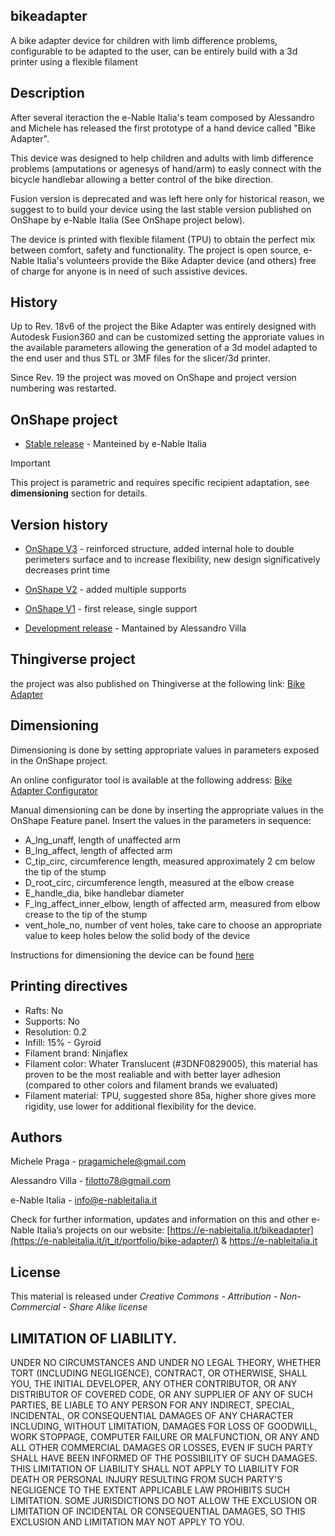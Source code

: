 ## bikeadapter

A bike adapter device for children with limb difference problems, configurable to be adapted to the user, can be entirely build with a 3d printer using a flexible filament

## Description

After several iteraction the e-Nable Italia's team composed by Alessandro and Michele has released the first prototype of a hand device called "Bike Adapter".

This device was designed to help children and adults with limb difference problems (amputations or agenesys of hand/arm) to easly connect with the bicycle handlebar allowing a better control of the bike direction.

Fusion version is deprecated and was left here only for historical reason, we suggest to to build your device using the last stable version published on OnShape by e-Nable Italia (See OnShape project below).

The device is printed with flexible filament (TPU) to obtain the perfect mix between comfort, safety and functionality.
The project is open source, e-Nable Italia's volunteers provide the Bike Adapter device (and others) free of charge for anyone is in need of such assistive devices.

## History

Up to Rev. 18v6 of the project the Bike Adapter was entirely designed with Autodesk Fusion360 and can be customized setting the approriate values in the available parameters allowing the generation of a 3d model adapted to the end user and thus STL or 3MF files for the slicer/3d printer.

Since Rev. 19 the project was moved on OnShape and project version numbering was restarted.

## OnShape project

* [Stable release](https://cad.onshape.com/documents/ca8363f0e231780e668e998b/w/a26bb6ec5623c8082f0c169f/e/3e5b5222f11b40dd3fc85b5d) - Manteined by e-Nable Italia

> [!IMPORTANT]
> This project is parametric and requires specific recipient adaptation, see **dimensioning** section for details.


## Version history

* [OnShape V3](https://cad.onshape.com/documents/ca8363f0e231780e668e998b/w/a26bb6ec5623c8082f0c169f/e/3e5b5222f11b40dd3fc85b5d) - reinforced structure, added internal hole to double perimeters surface and to increase flexibility, new design significatively decreases print time
* [OnShape V2](https://cad.onshape.com/documents/5b587ad656e9d002f8e6bad6/w/de2c6c2802ab923db649ef32/e/ab629266e0f6758e30a87845) - added multiple supports
* [OnShape V1](https://cad.onshape.com/documents/46a4c4172ddd04c75d593001/w/5926f7823c4074041b5158a1/e/589555b9dba7eac6af07f0b4) - first release, single support

* [Development release](https://cad.onshape.com/documents/e225086690158d5a937bf9fe/w/4021bf2bfacdceba3b1f0556/e/9dfe74fe60fd68384dbb2f50) - Mantained by Alessandro Villa

## Thingiverse project

the project was also published on Thingiverse at the following link: [Bike Adapter](https://www.thingiverse.com/thing:5422603)

## Dimensioning

Dimensioning is done by setting appropriate values in parameters exposed in the OnShape project.

An online configurator tool is available at the following address: [Bike Adapter Configurator](https://dev.e-nableitalia.it/configurator/)

Manual dimensioning can be done by inserting the appropriate values in the OnShape Feature panel.
Insert the values in the parameters in sequence:
* A_lng_unaff, length of unaffected arm
* B_lng_affect, length of affected arm
* C_tip_circ, circumference length, measured approximately 2 cm below the tip of the stump
* D_root_circ, circumference length, measured at the elbow crease
* E_handle_dia, bike handlebar diameter
* F_lng_affect_inner_elbow, length of affected arm, measured from elbow crease to the tip of the stump
* vent_hole_no, number of vent holes, take care to choose an appropriate value to keep holes below the solid body of the device

Instructions for dimensioning the device can be found [here](https://e-nableitalia.it/en/dimensionamento-bike-adapter/)

## Printing directives

* Rafts: No 
* Supports: No 
* Resolution: 0.2 
* Infill: 15% - Gyroid
* Filament brand: Ninjaflex 
* Filament color: Whater Translucent (#3DNF0829005), this material has proven to be the most realiable and with better layer adhesion (compared to other colors and filament brands we evaluated)
* Filament material: TPU, suggested shore 85a, higher shore gives more rigidity, use lower for additional flexibility for the device.

## Authors

Michele Praga - pragamichele@gmail.com

Alessandro Villa - filotto78@gmail.com

e-Nable Italia - info@e-nableitalia.it 

Check for further information, updates and information on this and other e-Nable Italia’s projects on our website: [https://e-nableitalia.it/bikeadapter](https://e-nableitalia.it/it_it/portfolio/bike-adapter/) & https://e-nableitalia.it

## License

This material is released under *Creative Commons - Attribution - Non-Commercial - Share Alike license*

## LIMITATION OF LIABILITY.

UNDER NO CIRCUMSTANCES AND UNDER NO LEGAL THEORY, WHETHER TORT (INCLUDING NEGLIGENCE), CONTRACT, OR OTHERWISE, SHALL YOU, THE INITIAL DEVELOPER, ANY OTHER CONTRIBUTOR, OR ANY DISTRIBUTOR OF COVERED CODE, OR ANY SUPPLIER OF ANY OF SUCH PARTIES, BE LIABLE TO ANY PERSON FOR ANY INDIRECT, SPECIAL, INCIDENTAL, OR CONSEQUENTIAL DAMAGES OF ANY CHARACTER INCLUDING, WITHOUT LIMITATION, DAMAGES FOR LOSS OF GOODWILL, WORK STOPPAGE, COMPUTER FAILURE OR MALFUNCTION, OR ANY AND ALL OTHER COMMERCIAL DAMAGES OR LOSSES, EVEN IF SUCH PARTY SHALL HAVE BEEN INFORMED OF THE POSSIBILITY OF SUCH DAMAGES. THIS LIMITATION OF LIABILITY SHALL NOT APPLY TO LIABILITY FOR DEATH OR PERSONAL INJURY RESULTING FROM SUCH PARTY'S NEGLIGENCE TO THE EXTENT APPLICABLE LAW PROHIBITS SUCH LIMITATION. SOME JURISDICTIONS DO NOT ALLOW THE EXCLUSION OR LIMITATION OF INCIDENTAL OR CONSEQUENTIAL DAMAGES, SO THIS EXCLUSION AND LIMITATION MAY NOT APPLY TO YOU.

